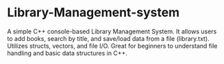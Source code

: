 # Library-Management-system
A simple C++ console-based Library Management System. It allows users to add books, search by title, and save/load data from a file (library.txt). Utilizes structs, vectors, and file I/O. Great for beginners to understand file handling and basic data structures in C++.
